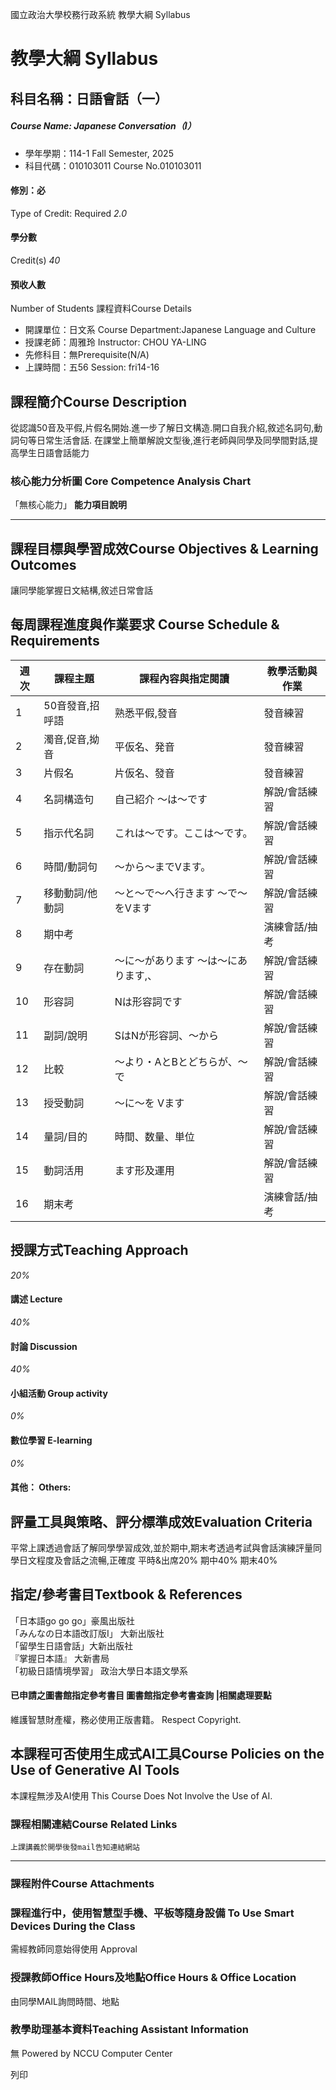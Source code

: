 國立政治大學校務行政系統 教學大綱 Syllabus
# 教學大綱 Syllabus
##  科目名稱：日語會話（一） 
#####  Course Name: Japanese Conversation（I）
  * 學年學期：114-1 Fall Semester, 2025 
  * 科目代碼：010103011 Course No.010103011


#### 修別：必
Type of Credit: Required 
_2.0_
#### 學分數
Credit(s)
_40_
#### 預收人數
Number of Students
課程資料Course Details
  * 開課單位：日文系 Course Department:Japanese Language and Culture 
  * 授課老師：周雅玲 Instructor: CHOU YA-LING 
  * 先修科目：無Prerequisite(N/A)
  * 上課時間：五56 Session: fri14-16


##  課程簡介Course Description
從認識50音及平假,片假名開始.進一步了解日文構造.開口自我介紹,敘述名詞句,動詞句等日常生活會話.
在課堂上簡單解說文型後,進行老師與同學及同學間對話,提高學生日語會話能力
###  核心能力分析圖 Core Competence Analysis Chart
「無核心能力」 
**能力項目說明**
* * *
##  課程目標與學習成效Course Objectives & Learning Outcomes 
讓同學能掌握日文結構,敘述日常會話
##  每周課程進度與作業要求 Course Schedule & Requirements
**週次** |  **課程主題** |  **課程內容與指定閱讀** |  **教學活動與作業**  
---|---|---|---  
1 |  50音發音,招呼語 |  熟悉平假,發音 |  發音練習  
2 |  濁音,促音,拗音 |  平仮名、発音 |  發音練習  
3 |  片假名 |  片仮名、發音 |  發音練習  
4 |  名詞構造句 |  自己紹介 ～は～です |  解說/會話練習  
5 |  指示代名詞 |  これは～です。ここは～です。 |  解說/會話練習  
6 |  時間/動詞句 |  ～から～までVます。 |  解說/會話練習  
7 |  移動動詞/他動詞 |  ～と～で～へ行きます ～で～をVます |  解說/會話練習  
8 |  期中考 |  |  演練會話/抽考  
9 |  存在動詞 |  ～に～があります ～は～にあります,、 |  解說/會話練習  
10 |  形容詞 |  Nは形容詞です |  解說/會話練習  
11 |  副詞/說明 |  SはNが形容詞、～から |  解說/會話練習  
12 |  比較 |  ～より・AとBとどちらが、～で |  解說/會話練習  
13 |  授受動詞 |  ～に～を Vます |  解說/會話練習  
14 |  量詞/目的 |  時間、数量、単位 |  解說/會話練習  
15 |  動詞活用 |  ます形及運用 |  解說/會話練習  
16 |  期末考 |  |  演練會話/抽考  
##  授課方式Teaching Approach
_20%_
####  講述 Lecture
_40%_
####  討論 Discussion
_40%_
####  小組活動 Group activity
_0%_
####  數位學習 E-learning
_0%_
####  其他： Others:
##  評量工具與策略、評分標準成效Evaluation Criteria
平常上課透過會話了解同學學習成效,並於期中,期末考透過考試與會話演練評量同學日文程度及會話之流暢,正確度
平時&出席20%
期中40%
期末40%
##  指定/參考書目Textbook & References
「日本語go go go」豪風出版社  
「みんなの日本語改訂版Ⅰ」 大新出版社  
「留學生日語會話」大新出版社  
『掌握日本語』 大新書局  
「初級日語情境學習」 政治大學日本語文學系
####  已申請之圖書館指定參考書目  圖書館指定參考書查詢 |相關處理要點
維護智慧財產權，務必使用正版書籍。 Respect Copyright.
##  本課程可否使用生成式AI工具Course Policies on the Use of Generative AI Tools
本課程無涉及AI使用 This Course Does Not Involve the Use of AI.
###  課程相關連結Course Related Links
```
上課講義於開學後發mail告知連結網站
```

* * *
###  課程附件Course Attachments
###  課程進行中，使用智慧型手機、平板等隨身設備 To Use Smart Devices During the Class
需經教師同意始得使用  Approval
###  授課教師Office Hours及地點Office Hours & Office Location
由同學MAIL詢問時間、地點
###  教學助理基本資料Teaching Assistant Information
無
Powered by NCCU Computer Center
  
列印
